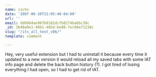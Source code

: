 ```yaml
---
name: cschx
date: '2007-06-10T21:05:40-04:00'
url: ''
email: dd6984ae987b9182dcfb8274ba6bc38c
_id: 3b48e0e1-40b1-405d-be80-fec98e71238c
slug: "/its_all_text_v06/"
template: comment

---
```


Hey, very useful extension but I had to uninstall it because every time it updated to a new version it would reload all my saved tabs with some IAT info page and delete the back button history (?). I got tired of losing everything I had open, so I had to get rid of IAT.

